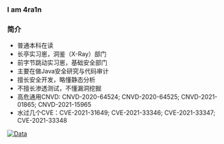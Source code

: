 ### I am 4ra1n
### 简介
- 普通本科在读
- 长亭实习崽，洞鉴（X-Ray）部门
- 前字节跳动实习崽，基础安全部门
- 主要在做Java安全研究与代码审计
- 擅长安全开发，略懂静态分析
- 不擅长渗透测试，不懂漏洞挖掘
- 高危通用CNVD: CNVD-2020-64524; CNVD-2020-64525; CNVD-2021-01865; CNVD-2021-15965
- 水过几个CVE：CVE-2021-31649; CVE-2021-33346; CVE-2021-33347; CVE-2021-33348

[![Data](https://github-readme-stats.vercel.app/api?username=EmYiQing)]()
